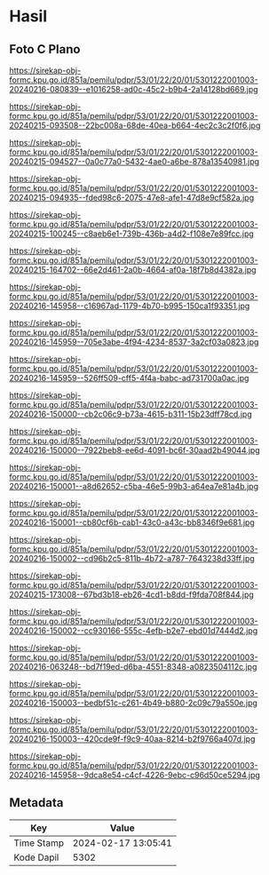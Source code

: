 # Hasil

## Foto C Plano

https://sirekap-obj-formc.kpu.go.id/851a/pemilu/pdpr/53/01/22/20/01/5301222001003-20240216-080839--e1016258-ad0c-45c2-b9b4-2a14128bd669.jpg

https://sirekap-obj-formc.kpu.go.id/851a/pemilu/pdpr/53/01/22/20/01/5301222001003-20240215-093508--22bc008a-68de-40ea-b664-4ec2c3c2f0f6.jpg

https://sirekap-obj-formc.kpu.go.id/851a/pemilu/pdpr/53/01/22/20/01/5301222001003-20240215-094527--0a0c77a0-5432-4ae0-a6be-878a13540981.jpg

https://sirekap-obj-formc.kpu.go.id/851a/pemilu/pdpr/53/01/22/20/01/5301222001003-20240215-094935--fded98c6-2075-47e8-afe1-47d8e9cf582a.jpg

https://sirekap-obj-formc.kpu.go.id/851a/pemilu/pdpr/53/01/22/20/01/5301222001003-20240215-100245--c8aeb6e1-739b-436b-a4d2-f108e7e89fcc.jpg

https://sirekap-obj-formc.kpu.go.id/851a/pemilu/pdpr/53/01/22/20/01/5301222001003-20240215-164702--66e2d461-2a0b-4664-af0a-18f7b8d4382a.jpg

https://sirekap-obj-formc.kpu.go.id/851a/pemilu/pdpr/53/01/22/20/01/5301222001003-20240216-145958--c16967ad-1179-4b70-b995-150ca1f93351.jpg

https://sirekap-obj-formc.kpu.go.id/851a/pemilu/pdpr/53/01/22/20/01/5301222001003-20240216-145959--705e3abe-4f94-4234-8537-3a2cf03a0823.jpg

https://sirekap-obj-formc.kpu.go.id/851a/pemilu/pdpr/53/01/22/20/01/5301222001003-20240216-145959--526ff509-cff5-4f4a-babc-ad731700a0ac.jpg

https://sirekap-obj-formc.kpu.go.id/851a/pemilu/pdpr/53/01/22/20/01/5301222001003-20240216-150000--cb2c06c9-b73a-4615-b311-15b23dff78cd.jpg

https://sirekap-obj-formc.kpu.go.id/851a/pemilu/pdpr/53/01/22/20/01/5301222001003-20240216-150000--7922beb8-ee6d-4091-bc6f-30aad2b49044.jpg

https://sirekap-obj-formc.kpu.go.id/851a/pemilu/pdpr/53/01/22/20/01/5301222001003-20240216-150001--a8d62652-c5ba-46e5-99b3-a64ea7e81a4b.jpg

https://sirekap-obj-formc.kpu.go.id/851a/pemilu/pdpr/53/01/22/20/01/5301222001003-20240216-150001--cb80cf6b-cab1-43c0-a43c-bb8346f9e681.jpg

https://sirekap-obj-formc.kpu.go.id/851a/pemilu/pdpr/53/01/22/20/01/5301222001003-20240216-150002--cd96b2c5-811b-4b72-a787-7643238d33ff.jpg

https://sirekap-obj-formc.kpu.go.id/851a/pemilu/pdpr/53/01/22/20/01/5301222001003-20240215-173008--67bd3b18-eb26-4cd1-b8dd-f9fda708f844.jpg

https://sirekap-obj-formc.kpu.go.id/851a/pemilu/pdpr/53/01/22/20/01/5301222001003-20240216-150002--cc930166-555c-4efb-b2e7-ebd01d7444d2.jpg

https://sirekap-obj-formc.kpu.go.id/851a/pemilu/pdpr/53/01/22/20/01/5301222001003-20240216-063248--bd7f19ed-d6ba-4551-8348-a0823504112c.jpg

https://sirekap-obj-formc.kpu.go.id/851a/pemilu/pdpr/53/01/22/20/01/5301222001003-20240216-150003--bedbf51c-c261-4b49-b880-2c09c79a550e.jpg

https://sirekap-obj-formc.kpu.go.id/851a/pemilu/pdpr/53/01/22/20/01/5301222001003-20240216-150003--420cde9f-f9c9-40aa-8214-b2f9766a407d.jpg

https://sirekap-obj-formc.kpu.go.id/851a/pemilu/pdpr/53/01/22/20/01/5301222001003-20240216-145958--9dca8e54-c4cf-4226-9ebc-c96d50ce5294.jpg


## Metadata

| Key        | Value               |
| ---------- | ------------------- |
| Time Stamp | 2024-02-17 13:05:41 |
| Kode Dapil | 5302                |



